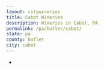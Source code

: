 ```yaml
---
layout: citywineries
title: Cabot Wineries
description: Wineries in Cabot, PA
permalink: /pa/butler/cabot/
state: pa
county: butler
city: cabot
---
```

-
